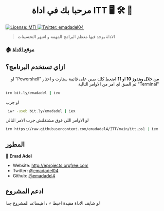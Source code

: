 <h1 align="center">مرحبا بك في اداة ITT 🖥️ 🛠️ 📀 </h1>

<p>
  <a href="#">
    <img alt="License: MTI" src="https://img.shields.io/badge/License-MTI-yellow.svg" />
  </a>
  <a href="https://twitter.com/emadadel04" target="_blank">
    <img alt="Twitter: emadadel04" src="https://img.shields.io/twitter/follow/emadadel04.svg?style=social" />
  </a>
</p>

> الاداة يوجد فيها معظم البرامج المهمة و اشهر التحسينات

### 🏠 [موقع الاداة](https://emadadel4.github.io/ITT)

## ازاي تستخدم البرنامج؟

<p dir="auto"><strong>من خلال ويندوز 10 او 11</strong>
     اضغط كلك يمين على قائمة ستارت
    و اختار "Powershell" او "Terminal" ثم الصق اي امر من الاوامر التالية 
</p>

```sh
irm bit.ly/emadadel | iex
```

او جرب

```sh
 iwr -useb bit.ly/emadadel | iex
```

لو الاوامر اللى فوق مشتغلتش جرب الامر التالي

```sh
irm https://raw.githubusercontent.com/emadadel4/ITT/main/itt.ps1 | iex
```

## المطور

👤 **Emad Adel**

- Website: http://eprojects.orgfree.com
- Twitter: [@emadadel04](https://twitter.com/emadadel04)
- Github: [@emadadel4](https://github.com/emadadel4)

## ادعم المشروع

لو شايف الاداة مفيدة اخبط ⭐️ دا هيساعد المشروع جدا
